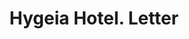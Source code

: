 ---
doi: 10.7916/D8QN7JXG
date_other: '1890'
date_other_textual: 1890-1899
form: correspondence
genre:
- Letters (correspondence)
name:
- Hygeia Hotel
object_in_context_url: https://biggert.cul.columbia.edu/items/view/ave_biggert_01578
subject_hierarchical_geographic:
- Fortress Monroe, Virginia, United States
subject_name:
- Hygeia Hotel
title: Hygeia Hotel. Letter
sort_title: Hygeia Hotel. Letter
call_number: ave_biggert_01578
coordinates:
- 37.00361111111111,-76.30749999999999
pid: ave_biggert_01578
identifiers: ave_biggert_01578
thumbnail: https://derivativo-2.library.columbia.edu/iiif/2/ldpd:343889/full/!256,256/0/native.jpg
permalink: "/biggert/ave_biggert_01578/"
layout: iiif-image-page
---